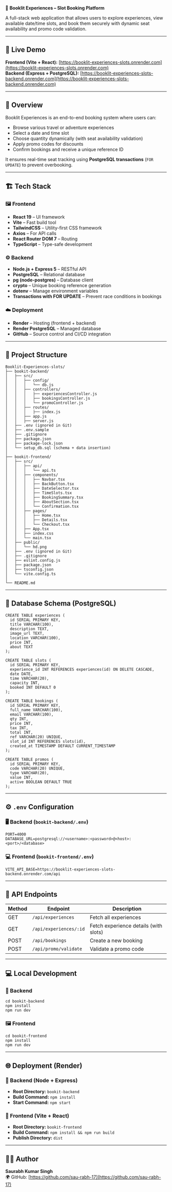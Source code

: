 📘 **Booklit Experiences – Slot Booking Platform**

A full-stack web application that allows users to explore experiences, view available date/time slots, and book them securely with dynamic seat availability and promo code validation.

---

## 🚀 Live Demo
**Frontend (Vite + React):** [https://booklit-experiences-slots.onrender.com](https://booklit-experiences-slots.onrender.com)  
**Backend (Express + PostgreSQL):** [https://booklit-experiences-slots-backend.onrender.com](https://booklit-experiences-slots-backend.onrender.com)

---

## 🧠 Overview
Booklit Experiences is an end-to-end booking system where users can:
- Browse various travel or adventure experiences  
- Select a date and time slot  
- Choose quantity dynamically (with seat availability validation)  
- Apply promo codes for discounts  
- Confirm bookings and receive a unique reference ID  

It ensures real-time seat tracking using **PostgreSQL transactions** (`FOR UPDATE`) to prevent overbooking.

---

## 🏗️ Tech Stack

### 🖼️ Frontend
- **React 19** – UI framework  
- **Vite** – Fast build tool  
- **TailwindCSS** – Utility-first CSS framework  
- **Axios** – For API calls  
- **React Router DOM 7** – Routing  
- **TypeScript** – Type-safe development  

### ⚙️ Backend
- **Node.js + Express 5** – RESTful API  
- **PostgreSQL** – Relational database  
- **pg (node-postgres)** – Database client  
- **crypto** – Unique booking reference generation  
- **dotenv** – Manage environment variables  
- **Transactions with FOR UPDATE** – Prevent race conditions in bookings  

### ☁️ Deployment
- **Render** – Hosting (frontend + backend)  
- **Render PostgreSQL** – Managed database  
- **GitHub** – Source control and CI/CD integration  

---

## 📁 Project Structure
```
Booklit-Experiences-slots/
├── bookit-backend/
│   ├── src/
│   │   ├── config/
│   │   │   └── db.js
│   │   ├── controllers/
│   │   │   ├── experiencesController.js
│   │   │   ├── bookingsController.js
│   │   │   └── promoController.js
│   │   ├── routes/
│   │   │   ├── index.js
│   │   ├── app.js
│   │   ├── server.js
│   ├── .env (ignored in Git)
│   ├── .env.sample
│   ├── .gitignore
│   ├── package.json
│   ├── package-lock.json
│   └── setup_db.sql (schema + data insertion)
│
├── bookit-frontend/
│   ├── src/
│   │   ├── api/
│   │   │   └── api.ts
│   │   ├── components/
│   │   │   ├── Navbar.tsx
│   │   │   ├── BackButton.tsx
│   │   │   ├── DateSelector.tsx
│   │   │   ├── TimeSlots.tsx
│   │   │   ├── BookingSummary.tsx
│   │   │   ├── AboutSection.tsx
│   │   │   └── Confirmation.tsx
│   │   ├── pages/
│   │   │   ├── Home.tsx
│   │   │   ├── Details.tsx
│   │   │   └── Checkout.tsx
│   │   ├── App.tsx
│   │   ├── index.css
│   │   └── main.tsx
│   ├── public/
│   │   └── hd.png
│   ├── .env (ignored in Git)
│   ├── .gitignore
│   ├── eslint.config.js
│   ├── package.json
│   ├── tsconfig.json
│   └── vite.config.ts
│
└── README.md
```

---

## 🧩 Database Schema (PostgreSQL)
```
CREATE TABLE experiences (
  id SERIAL PRIMARY KEY,
  title VARCHAR(100),
  description TEXT,
  image_url TEXT,
  location VARCHAR(100),
  price INT,
  about TEXT
);

CREATE TABLE slots (
  id SERIAL PRIMARY KEY,
  experience_id INT REFERENCES experiences(id) ON DELETE CASCADE,
  date DATE,
  time VARCHAR(20),
  capacity INT,
  booked INT DEFAULT 0
);

CREATE TABLE bookings (
  id SERIAL PRIMARY KEY,
  full_name VARCHAR(100),
  email VARCHAR(100),
  qty INT,
  price INT,
  tax INT,
  total INT,
  ref VARCHAR(20) UNIQUE,
  slot_id INT REFERENCES slots(id),
  created_at TIMESTAMP DEFAULT CURRENT_TIMESTAMP
);

CREATE TABLE promos (
  id SERIAL PRIMARY KEY,
  code VARCHAR(20) UNIQUE,
  type VARCHAR(20),
  value INT,
  active BOOLEAN DEFAULT TRUE
);
```

---

## ⚙️ `.env` Configuration

### 🖥️ Backend (`bookit-backend/.env`)
```
PORT=4000
DATABASE_URL=postgresql://<username>:<password>@<host>:<port>/<database>
```

### 💻 Frontend (`bookit-frontend/.env`)
```
VITE_API_BASE=https://booklit-experiences-slots-backend.onrender.com/api
```

---

## 🧭 API Endpoints
| Method | Endpoint | Description |
|--------|-----------|--------------|
| GET | `/api/experiences` | Fetch all experiences |
| GET | `/api/experiences/:id` | Fetch experience details (with slots) |
| POST | `/api/bookings` | Create a new booking |
| POST | `/api/promo/validate` | Validate a promo code |

---

## 💻 Local Development

### 🚀 Backend
```
cd bookit-backend
npm install
npm run dev
```

### 🖼️ Frontend
```
cd bookit-frontend
npm install
npm run dev
```

---

## 🌐 Deployment (Render)

### 🧩 Backend (Node + Express)
- **Root Directory:** `bookit-backend`  
- **Build Command:** `npm install`  
- **Start Command:** `npm start`  

### 🎨 Frontend (Vite + React)
- **Root Directory:** `bookit-frontend`  
- **Build Command:** `npm install && npm run build`  
- **Publish Directory:** `dist`  

---

## 👨‍💻 Author
**Saurabh Kumar Singh**  
🌍 GitHub: [https://github.com/sau-rabh-17](https://github.com/sau-rabh-17)
